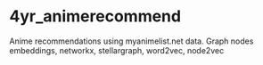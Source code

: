 # 4yr_animerecommend

Anime recommendations using myanimelist.net data. Graph nodes embeddings, networkx, stellargraph, word2vec, node2vec
